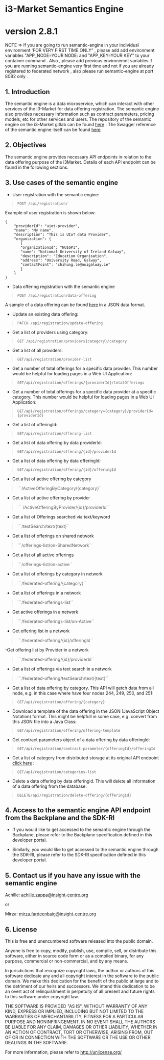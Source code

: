 # i3-Market Semantics Engine
# version **2.8.1**
NOTE => If you are going to run semantic-engine in your individual environment 'FOR VERY FIRST TIME ONLY" , please add add environment variables "APP_NODE=YOUR NODE: and "APP_KEY=YOUR KEY" to your container command . Also , please add previous environemnt variables if you are running semantic-engine very first time and not if you are already registered to federated network , also please  run semantic-engine at port 8082 only .
## 1. Introduction
The semantic engine is a data microservice, which can interact with other services of the i3-Market for data offering registration. The semantic engine also provides necessary information such as contract parameters, pricing models, etc for other services and users. The repository of the semantic engine on the i3-Market gitlab can be found [here](https://gitlab.com/i3-market/code/wp4/i3marketsemanticengine_mongodb) . The Swagger reference of the semantic engine itself can be found [here](http://95.211.3.244:3000/explorer/#/registration-offering)

## 2. Objectives

The semantic engine provides necessary API endpoints in relation to the data offering purpose of the i3Market. Details of each API endpoint can be found in the following sections.



## 3. Use cases of the semantic engine

- User registration with the semantic engine:

> ```POST /api/registration/```

Example of user registration is shown below:

```
{
    "providerId": "uiot-provider",
    "name": "My name",
    "description": "This is UIoT data Provider",
    "organization": {
       {
       "organizationId": "NUIGP1",
       "name": "National University of Ireland Galway",
       "description": "Education Organisation",
       "address": "University Road, Galway",
       "contactPoint": "chihung.le@nuigalway.ie"
       }
    }
}

```


- Data offering registration with the semantic engine

> ```POST /api/registration/data-offering```

A sample of a data offering can be found [here](https://gitlab.com/i3-market/code/wp4/i3marketsemanticengine_mongodb/-/blob/master/dataOffering.json) in a JSON data format.

- Update an existing data offering:

> ```PATCH /api/registration/update-offering```

- Get a list of providers using category:

>```GET /api/registration/providers{category}/category```

- Get a list of all providers:

>```GET/api/registration/provider-list```

- Get a number of total offerings for a specific data provider. This number would be helpful for loading pages in a Web UI Application:

>```GET/api/registration/offerings/{providerId}/totalOfferings```

- Get a number of total offerings for a specific data provider at a specific category. This number would be helpful for loading pages in a Web UI Application:

>```GET/api/registration/offerings/category={category}/providerId={providerId}```

- Get a list of offeringId:

>```GET/api/registration/offering-list```

- Get a list of data offering by data providerId:

>```GET/api/registration/offering/{id}/providerId```

- Get a list of data offering by data offeringId:

>```GET/api/registration/offering/{id}/offeringId```

- Get a list of active offering by category 

>```/ActiveOfferingByCategory/{category}``

- Get a list of active offering by provider 

>````/ActiveOfferingByProvider/{id}/providerId```


- Get a list of Offerings searched via text/keyword

>```/textSearch/text/{text}``

- Get a list of offerings on shared network

>```/offerings-list/on-SharedNetwork``

- Get a list of all active offerings

>```/offerings-list/on-active``

- Get a list of offerings by category in network

>```/federated-offering/{category}``

- Get a list of offerings in a network

>```/federated-offerings-list``

- Get active offerings in a network

>```/federated-offerings-list/on-Active``

- Get offering list in a network 

>```/federated-offering/{id}/offeringId``

-Get offering list by Provider in a network

>```/federated-offering/{id}/providerId``


- Get a list of offerings via text search in a network

>```/federated-offering/textSearch/text/{text}``

- Get a list of data offering by category. This API will getch data from all node, e.g. in this case where have four nodes 244, 249, 250, and 251:

>```GET/api/registration/offering/{category}```

- Download a template of the data offering in the JSON (JavaScript Object Notation) format. This might be helpfull in some case, e.g. convert from this JSON file into a Java Class:
>```GET/api/registration/offering/offering-template```

- Get contract parameters object of a data offering by data offeringId:

>```GET/api/registration/contract-parameter/{offeringId}/offeringId```

- Get a list of category from distributed storage at its original API endpoint [click here](http://95.211.3.244:3000/explorer/#/registration-offering/getAllRegisteredOfferingsByCategoryUsingGET) :

>```GET/api/registration/categories-list```

- Delete a data offering by data offeringid. This will delete all information of a data offering from the database:

>```DELETE/api/registration/delete-offering/{offeringId}```


## 4. Access to the semantic engine API endpoint from the Backplane and the SDK-RI

- If you would like to get accessed to the semantic engine through the Backplane, please refer to the Backplane specification defined in this developer portal.

- Similarly, you would like to get accessed to the semantic engine through the SDK-RI, please refer to the SDK-RI specification defined in this developer portal.

## 5. Contact us if you have any issue with the semantic engine

Achille: <achille.zappa@insight-centre.org>

or
 
Mirza: <mirza.fardeenbaig@insight-centre.org>

## 6. License

This is free and unencumbered software released into the public domain.

Anyone is free to copy, modify, publish, use, compile, sell, or
distribute this software, either in source code form or as a compiled
binary, for any purpose, commercial or non-commercial, and by any
means.

In jurisdictions that recognize copyright laws, the author or authors
of this software dedicate any and all copyright interest in the
software to the public domain. We make this dedication for the benefit
of the public at large and to the detriment of our heirs and
successors. We intend this dedication to be an overt act of
relinquishment in perpetuity of all present and future rights to this
software under copyright law.

THE SOFTWARE IS PROVIDED "AS IS", WITHOUT WARRANTY OF ANY KIND,
EXPRESS OR IMPLIED, INCLUDING BUT NOT LIMITED TO THE WARRANTIES OF
MERCHANTABILITY, FITNESS FOR A PARTICULAR PURPOSE AND NONINFRINGEMENT.
IN NO EVENT SHALL THE AUTHORS BE LIABLE FOR ANY CLAIM, DAMAGES OR
OTHER LIABILITY, WHETHER IN AN ACTION OF CONTRACT, TORT OR OTHERWISE,
ARISING FROM, OUT OF OR IN CONNECTION WITH THE SOFTWARE OR THE USE OR
OTHER DEALINGS IN THE SOFTWARE.

For more information, please refer to <http://unlicense.org/>

